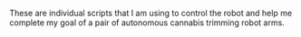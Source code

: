 These are individual scripts that I am using to control the robot and help me complete my goal of a pair of autonomous cannabis trimming robot arms.
